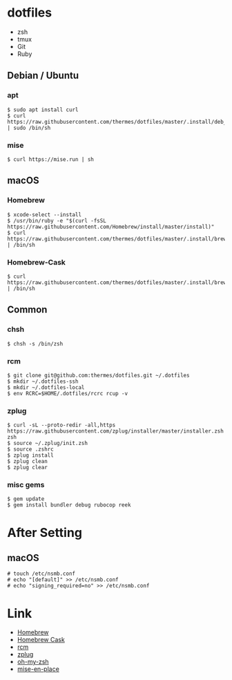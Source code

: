 # dotfiles

- zsh
- tmux
- Git
- Ruby

## Debian / Ubuntu

### apt

    $ sudo apt install curl
    $ curl https://raw.githubusercontent.com/thermes/dotfiles/master/.install/deb_install.sh | sudo /bin/sh

### mise

    $ curl https://mise.run | sh

## macOS

### Homebrew

    $ xcode-select --install
    $ /usr/bin/ruby -e "$(curl -fsSL https://raw.githubusercontent.com/Homebrew/install/master/install)"
    $ curl https://raw.githubusercontent.com/thermes/dotfiles/master/.install/brew_install.sh | /bin/sh

### Homebrew-Cask

    $ curl https://raw.githubusercontent.com/thermes/dotfiles/master/.install/brew_cask_install.sh | /bin/sh

## Common

### chsh

    $ chsh -s /bin/zsh

### rcm

    $ git clone git@github.com:thermes/dotfiles.git ~/.dotfiles
    $ mkdir ~/.dotfiles-ssh
    $ mkdir ~/.dotfiles-local
    $ env RCRC=$HOME/.dotfiles/rcrc rcup -v

### zplug

    $ curl -sL --proto-redir -all,https https://raw.githubusercontent.com/zplug/installer/master/installer.zsh| zsh
    $ source ~/.zplug/init.zsh
    $ source .zshrc
    $ zplug install
    $ zplug clean
    $ zplug clear

### misc gems

    $ gem update
    $ gem install bundler debug rubocop reek

# After Setting

## macOS

    # touch /etc/nsmb.conf
    # echo "[default]" >> /etc/nsmb.conf
    # echo "signing_required=no" >> /etc/nsmb.conf

# Link

- [Homebrew](http://brew.sh/)
- [Homebrew Cask](https://caskroom.github.io/)
- [rcm](https://github.com/thoughtbot/rcm)
- [zplug](https://github.com/zplug/zplug)
- [oh-my-zsh](http://ohmyz.sh/)
- [mise-en-place](https://mise.jdx.dev/)
